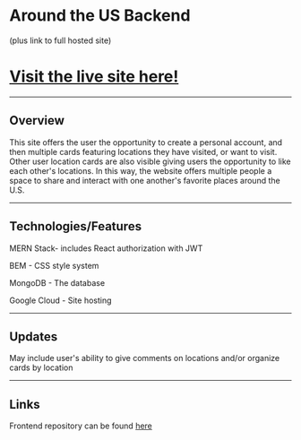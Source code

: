 # Around the US Backend
(plus link to full hosted site)

# [Visit the live site here!](https://www.boydaround.students.nomoreparties.site/)
---

## Overview
This site offers the user the opportunity to create a personal account, and then multiple cards featuring locations they have visited, or want to visit.
Other user location cards are also visible giving users the opportunity to like each other's locations. In this way, the website offers multiple people
a space to share and interact with one another's favorite places around the U.S.

---

## Technologies/Features
MERN Stack- includes React authorization with JWT

BEM - CSS style system

MongoDB - The database

Google Cloud - Site hosting

---

## Updates
May include user's ability to give comments on locations and/or organize cards by location

---

## Links
Frontend repository can be found [here](https://github.com/Trisboyd/react-around-auth)
